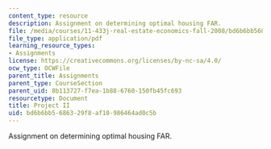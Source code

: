 ```yaml
---
content_type: resource
description: Assignment on determining optimal housing FAR.
file: /media/courses/11-433j-real-estate-economics-fall-2008/bd6b6bb5686329f8af10986464ad0c5b_ps2_08.pdf
file_type: application/pdf
learning_resource_types:
- Assignments
license: https://creativecommons.org/licenses/by-nc-sa/4.0/
ocw_type: OCWFile
parent_title: Assignments
parent_type: CourseSection
parent_uid: 8b113727-f7ea-1b88-6760-150fb45fc693
resourcetype: Document
title: Project II
uid: bd6b6bb5-6863-29f8-af10-986464ad0c5b
---
```

Assignment on determining optimal housing FAR.